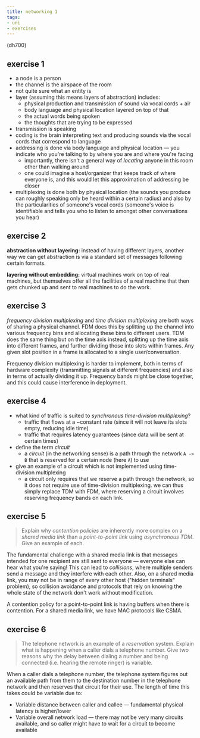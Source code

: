 ```yaml
---
title: networking 1
tags: 
- uni
- exercises
---
```

(dh700)

## exercise 1
 - a node is a person
 - the channel is the airspace of the room
 - not quite sure what an entity is
 - layer (assuming this means layers of abstraction) includes:
	 - physical production and transmission of sound via vocal cords + air
	 - body language and physical location layered on top of that
	 - the actual words being spoken
	 - the thoughts that are trying to be expressed
 - transmission is speaking
 - coding is the brain interpreting text and producing sounds via the vocal cords that correspond to language
 - addressing is done via body language and physical location — you indicate who you're talking to by where you are and where you're facing
	 - importantly, there isn't a general way of *locating* anyone in this room other than walking around
	 - one could imagine a host/organizer that keeps track of where everyone is, and this would let this approximation of addressing be closer
 - multiplexing is done both by physical location (the sounds you produce can roughly speaking only be heard within a certain radius) and also by the particularities of someone's vocal cords (someone's voice is identifiable and tells you who to listen to amongst other conversations you hear)

## exercise 2

**abstraction without layering:** instead of having different layers, another way we can get abstraction is via a standard set of messages following certain formats.  

**layering without embedding:** virtual machines work on top of real machines, but themselves offer all the facilities of a real machine that then gets chunked up and sent to real machines to do the work. 

## exercise 3
*frequency division multiplexing* and *time division multiplexing* are both ways of sharing a physical channel. FDM does this by splitting up the channel into various frequency bins and allocating these bins to different users. TDM does the same thing but on the time axis instead, splitting up the time axis into different frames, and further dividing those into slots within frames. Any given slot position in a frame is allocated to a single user/conversation. 

Frequency division multiplexing is harder to implement, both in terms of hardware complexity (transmitting signals at different frequencies) and also in terms of actually dividing it up. Frequency bands might be close together, and this could cause interference in deployment. 

## exercise 4
- what kind of traffic is suited to *synchronous time-division multiplexing*?
	- traffic that flows at a ~constant rate (since it will not leave its slots empty, reducing idle time)
	- traffic that requires latency guarantees (since data will be sent at certain times)
- define the term *circuit*
	- a *circuit* (in the networking sense) is a path through the network `A -> B` that is reserved for a certain node (here `A`) to use
- give an example of a circuit which is not implemented using time-division multiplexing
	- a circuit only requires that we reserve a path through the network, so it does not require use of time-division multiplexing. we can thus simply replace TDM with FDM, where reserving a circuit involves reserving frequency bands on each link.

## exercise 5
> Explain why *contention policies* are inherently more complex on a *shared media link* than a *point-to-point link* using *asynchronous TDM*. Give an example of each.

The fundamental challenge with a shared media link is that messages intended for one recipient are still sent to everyone — everyone else can hear what you're saying! This can lead to *collisions*, where multiple senders send a message and they interfere with each other. Also, on a shared media link, you may not be in range of every other host ("hidden terminals" problem), so collision avoidance and protocols that rely on knowing the whole state of the network don't work without modification.

A contention policy for a point-to-point link is having buffers when there is contention. For a shared media link, we have MAC protocols like CSMA.


## exercise 6
> The telephone network is an example of a *reservation* system. Explain what is happening when a caller dials a telephone number. Give two reasons why the delay between dialing a number and being connected (i.e. hearing the remote ringer) is variable.

When a caller dials a telephone number, the telephone system figures out an available path from them to the destination number in the telephone network and then reserves that circuit for their use. The length of time this takes could be variable due to:
- Variable distance between caller and callee — fundamental physical latency is higher/lower
- Variable overall network load — there may not be very many circuits available, and so caller might have to wait for a circuit to become available

